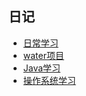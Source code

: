 ## 日记

- [日常学习](notes/rc-catlog.md)
- [water项目](notes/wt-catlog.md)
- [Java学习](notes/java-catlog.md)
- [操作系统学习](notes/os-catlog.md)